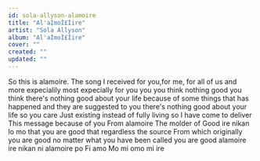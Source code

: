 ```yaml
---
id: sola-allyson-alamoire
title: "Al'aÌmoÌ£Ìire"
artist: "Sola Allyson"
album: "Al'aÌmoÌ£Ìire"
cover: ""
created: ""
updated: ""
---
```


So this is alamoire. The song I received for you,for me, for all of us and more expecialily most expecially for you you you think nothing good you think there's nothing good about your life because of some things that has happened and they are suggested to you there's nothing good about your life so you care Just existing instead of fully living so I have come to deliver This message because of you From alamoire The molder of Good ire nikan lo mo that you are good that regardless the source From which originally you are good no matter what you have been called you are good alamoire ire nikan ni alamoire po Fi amo Mo mi omo mi ire